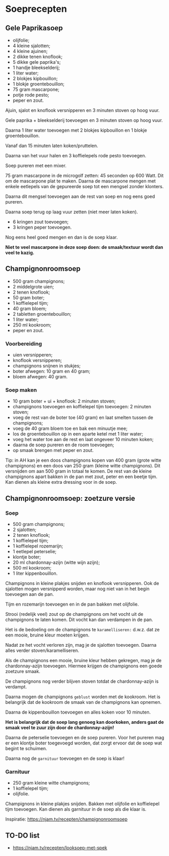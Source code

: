 # Soeprecepten

## Gele Paprikasoep

* olijfolie;
* 4 kleine sjalotten;
* 4 kleine ajuinen;
* 2 dikke tenen knoflook;
* 5 dikke gele paprika's;
* 1 handje bleekselderij;
* 1 liter water;
* 2 blokjes kipbouillon;
* 1 blokje groentebouillon;
* 75 gram mascarpone;
* potje rode pesto;
* peper en zout.

Ajuin, sjalot en knoflook versnipperen en 3 minuten stoven op hoog vuur.

Gele paprika + bleekselderij toevoegen en 3 minuten stoven op hoog vuur.

Daarna 1 liter water toevoegen met 2 blokjes kipbouillon en 1 blokje groentebouillon.

Vanaf dan 15 minuten laten koken/pruttelen.

Daarna van het vuur halen en 3 koffielepels rode pesto toevoegen.

Soep pureren met een mixer.

75 gram mascarpone in de microgolf zetten: 45 seconden op 600 Watt. Dit om de mascarpone plat te maken. Daarna de mascarpone mengen met enkele eetlepels van de gepureerde soep tot een mengsel zonder klonters.

Daarna dit mengsel toevoegen aan de rest van soep en nog eens goed pureren.

Daarna soep terug op laag vuur zetten (niet meer laten koken).

* 6 kringen zout toevoegen;
* 3 kringen peper toevoegen.

Nog eens heel goed mengen en dan is de soep klaar.

**Niet te veel mascarpone in deze soep doen: de smaak/textuur wordt dan veel te kazig.**

## Champignonroomsoep

* 500 gram champignons;
* 2 middelgrote uien;
* 2 tenen knoflook;
* 50 gram boter;
* 1 koffielepel tijm;
* 40 gram bloem;
* 2 tabletten groentebouillon;
* 1 liter water;
* 250 ml kookroom;
* peper en zout.

### Voorbereiding

* uien versnipperen;
* knoflook versnipperen;
* champignons snijnen in stukjes;
* boter afwegen: 10 gram en 40 gram;
* bloem afwegen: 40 gram.

### Soep maken

* 10 gram boter + ui + knoflook: 2 minuten stoven;
* champignons toevoegen en koffielepel tijm toevoegen: 2 minuten stoven;
* voeg de rest van de boter toe (40 gram) en laat smelten tussen de champignons;
* voeg de 40 gram bloem toe en bak een minuutje mee;
* los de groentebouillon op in een aparte ketel met 1 liter water;
* voeg het water toe aan de rest en laat ongeveer 10 minuten koken;
* daarna de soep pureren en de room toevoegen;
* op smaak brengen met peper en zout.

Tip: in AH kan je een doos champignons kopen van 400 gram (grote witte champignons) en een doos van 250 gram (kleine witte champignons). Dit versnijden om aan 500 gram in totaal te komen. De rest van de kleine champignons apart bakken in de pan met zout, peter en een beetje tijm. Kan dienen als kleine extra dressing voor in de soep.

## Champignonroomsoep: zoetzure versie

### Soep

* 500 gram champignons;
* 2 sjalotten;
* 2 tenen knoflook;
* 1 koffielepel tijm;
* 1 koffielepel rozemarijn;
* 1 eetlepel peterselie;
* klontje boter;
* 20 ml chardonnay-azijn (witte wijn azijn);
* 500 ml kookroom;
* 1 liter kippenbouillon.

Champignons in kleine plakjes snijden en knoflook versnipperen. Ook de sjalotten mogen versnipperd worden, maar nog niet van in het begin toevoegen aan de pan.

Tijm en rozemarijn toevoegen en in de pan bakken met olijfolie.

Strooi (redelijk veel) zout op de champignons om het vocht uit de champignons te laten komen. Dit vocht kan dan verdampen in de pan.

Het is de bedoeling om de champignons te ```karamelliseren:``` d.w.z. dat ze een mooie, bruine kleur moeten krijgen.

Nadat ze het vocht verloren zijn, mag je de sjalotten toevoegen. Daarna alles verder stoven/karamelliseren.

Als de champignons een mooie, bruine kleur hebben gekregen, mag je de chardonnay-azijn toevoegen. Hiermee krijgen de champignons een goede zoetzure smaak.

De champignons nog verder blijven stoven totdat de chardonnay-azijn is verdampt.

Daarna mogen de champignons ```geblust``` worden met de kookroom. Het is belangrijk dat de kookroom de smaak van de champignons kan opnemen.

Daarna de kippenbouillon toevoegen en alles koken voor 10 minuten.

**Het is belangrijk dat de soep lang genoeg kan doorkoken, anders gaat de smaak veel te zuur zijn door de chardonnay-azijn!**

Daarna de peterselie toevoegen en de soep pureren. Voor het pureren mag er een klontje boter toegevoegd worden, dat zorgt ervoor dat de soep wat begint te schuimen.

Daarna nog de ```garnituur``` toevoegen en de soep is klaar!

### Garnituur

* 250 gram kleine witte champignons;
* 1 koffielepel tijm;
* olijfolie.

Champignons in kleine plakjes snijden. Bakken met olijfolie en koffielepel tijm toevoegen. Kan dienen als garnituur in de soep als die klaar is.

Inspiratie: https://njam.tv/recepten/champignonroomsoep

## TO-DO list

* https://njam.tv/recepten/looksoep-met-spek